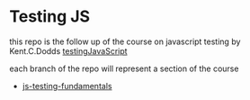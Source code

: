 # Testing JS

this repo is the follow up of the course on javascript testing by Kent.C.Dodds 
[testingJavaScript](https://testingjavascript.com/)

each branch of the repo will represent a section of the course

* [js-testing-fundamentals](https://github.com/tomsah/Testing-JS/tree/js-testing-fundamentals)







